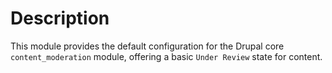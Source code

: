 # Description
This module provides the default configuration for the Drupal core `content_moderation` module, offering a basic `Under Review` state for content.
